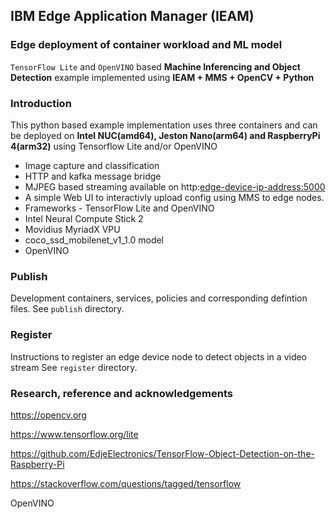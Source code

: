 ## IBM Edge Application Manager (IEAM)
### Edge deployment of container workload and ML model

`TensorFlow Lite` and `OpenVINO` based **Machine Inferencing and Object Detection** example implemented using **IEAM + MMS + OpenCV + Python**

### Introduction

This python based example implementation uses three containers and can be deployed on **Intel NUC(amd64), Jeston Nano(arm64) and RaspberryPi 4(arm32)** using Tensorflow Lite and/or OpenVINO

- Image capture and classification
- HTTP and kafka message bridge
- MJPEG based streaming available on http:<edge-device-ip-address:5000> 
- A simple Web UI to interactivly upload config using MMS to edge nodes.
- Frameworks - TensorFlow Lite and OpenVINO
- Intel Neural Compute Stick 2
- Movidius MyriadX VPU
- coco_ssd_mobilenet_v1_1.0 model 
- OpenVINO

### Publish
Development containers, services, policies and corresponding defintion files.
See `publish` directory.

### Register
Instructions to register an edge device node to detect objects in a video stream
See `register` directory.

### Research, reference and acknowledgements

  https://opencv.org
  
  https://www.tensorflow.org/lite
  
  https://github.com/EdjeElectronics/TensorFlow-Object-Detection-on-the-Raspberry-Pi
  
  https://stackoverflow.com/questions/tagged/tensorflow
  
  OpenVINO
    
